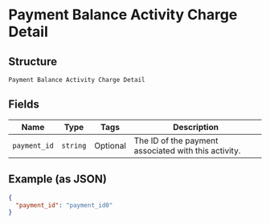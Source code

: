 
# Payment Balance Activity Charge Detail

## Structure

`Payment Balance Activity Charge Detail`

## Fields

| Name | Type | Tags | Description |
|  --- | --- | --- | --- |
| `payment_id` | `string` | Optional | The ID of the payment associated with this activity. |

## Example (as JSON)

```json
{
  "payment_id": "payment_id0"
}
```

